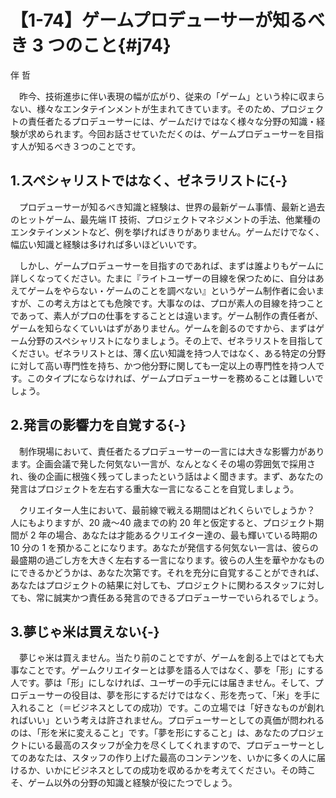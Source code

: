 # 【1-74】ゲームプロデューサーが知るべき 3 つのこと{#j74}

<div class="author">伴 哲</div>

　昨今、技術進歩に伴い表現の幅が広がり、従来の「ゲーム」という枠に収まらない、様々なエンタテインメントが生まれてきています。そのため、プロジェクトの責任者たるプロデューサーには、ゲームだけではなく様々な分野の知識・経験が求められます。今回お話させていただくのは、ゲームプロデューサーを目指す人が知るべき３つのことです。

## 1.スペシャリストではなく、ゼネラリストに{-}

　プロデューサーが知るべき知識と経験は、世界の最新ゲーム事情、最新と過去のヒットゲーム、最先端 IT 技術、プロジェクトマネジメントの手法、他業種のエンタテインメントなど、例を挙げればきりがありません。ゲームだけでなく、幅広い知識と経験は多ければ多いほどいいです。

　しかし、ゲームプロデューサーを目指すのであれば、まずは誰よりもゲームに詳しくなってください。たまに『ライトユーザーの目線を保つために、自分はあえてゲームをやらない・ゲームのことを調べない』というゲーム制作者に会いますが、この考え方はとても危険です。大事なのは、プロが素人の目線を持つことであって、素人がプロの仕事をすることとは違います。ゲーム制作の責任者が、ゲームを知らなくていいはずがありません。ゲームを創るのですから、まずはゲーム分野のスペシャリストになりましょう。その上で、ゼネラリストを目指してください。ゼネラリストとは、薄く広い知識を持つ人ではなく、ある特定の分野に対して高い専門性を持ち、かつ他分野に関しても一定以上の専門性を持つ人です。このタイプにならなければ、ゲームプロデューサーを務めることは難しいでしょう。

## 2.発言の影響力を自覚する{-}

　制作現場において、責任者たるプロデューサーの一言には大きな影響力があります。企画会議で発した何気ない一言が、なんとなくその場の雰囲気で採用され、後の企画に根強く残ってしまったという話はよく聞きます。まず、あなたの発言はプロジェクトを左右する重大な一言になることを自覚しましょう。

　クリエイター人生において、最前線で戦える期間はどれくらいでしょうか？ 人にもよりますが、20 歳～40 歳までの約 20 年と仮定すると、プロジェクト期間が 2 年の場合、あなたは才能あるクリエイター達の、最も輝いている時期の 10 分の 1 を預かることになります。あなたが発信する何気ない一言は、彼らの最盛期の過ごし方を大きく左右する一言になります。彼らの人生を華やかなものにできるかどうかは、あなた次第です。それを充分に自覚することができれば、あなたはプロジェクトの結果に対しても、プロジェクトに関わるスタッフに対しても、常に誠実かつ責任ある発言のできるプロデューサーでいられるでしょう。

## 3.夢じゃ米は買えない{-}

　夢じゃ米は買えません。当たり前のことですが、ゲームを創る上ではとても大事なことです。ゲームクリエイターとは夢を語る人ではなく、夢を「形」にする人です。夢は「形」にしなければ、ユーザーの手元には届きません。そして、プロデューサーの役目は、夢を形にするだけではなく、形を売って、「米」を手に入れること（＝ビジネスとしての成功）です。この立場では「好きなものが創れればいい」という考えは許されません。プロデューサーとしての真価が問われるのは、「形を米に変えること」です。「夢を形にすること」は、あなたのプロジェクトにいる最高のスタッフが全力を尽くしてくれますので、プロデューサーとしてのあなたは、スタッフの作り上げた最高のコンテンツを、いかに多くの人に届けるか、いかにビジネスとしての成功を収めるかを考えてください。その時こそ、ゲーム以外の分野の知識と経験が役にたつでしょう。
